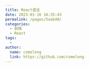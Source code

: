 ```yaml
---
title: React语法
date: 2023-01-16 16:35:43
permalink: /pages/5aab40/
categories:
  - 前端
  - React
tags:
  - 
author: 
  name: comelong
  link: https://github.com/comelong
---
```

